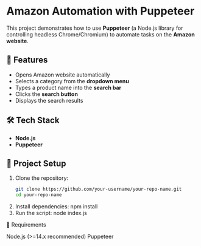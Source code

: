 # Amazon Automation with Puppeteer  

This project demonstrates how to use **Puppeteer** (a Node.js library for controlling headless Chrome/Chromium) to automate tasks on the **Amazon website**.  

## 🚀 Features  
- Opens Amazon website automatically  
- Selects a category from the **dropdown menu**  
- Types a product name into the **search bar**  
- Clicks the **search button**  
- Displays the search results  

## 🛠️ Tech Stack  
- **Node.js**  
- **Puppeteer**  

## 📂 Project Setup  

1. Clone the repository:  
   ```bash
   git clone https://github.com/your-username/your-repo-name.git
   cd your-repo-name

2. Install dependencies:
  npm install
3. Run the script:
  node index.js

📌 Requirements

Node.js (>=14.x recommended)
Puppeteer

